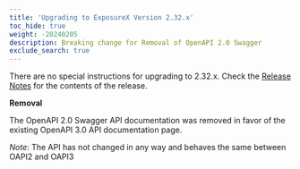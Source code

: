 ```yaml
---
title: 'Upgrading to ExposureX Version 2.32.x'
toc_hide: true
weight: -20240205
description: Breaking change for Removal of OpenAPI 2.0 Swagger
exclude_search: true
---
```

There are no special instructions for upgrading to 2.32.x. Check the [Release Notes](https://github.com/ExposureX/django-ExposureX/releases/tag/2.32.0) for the contents of the release.

**Removal**

The OpenAPI 2.0 Swagger API documentation was removed in favor of the existing
OpenAPI 3.0 API documentation page.

*Note*: The API has not changed in any way and behaves the same between OAPI2 and OAPI3
